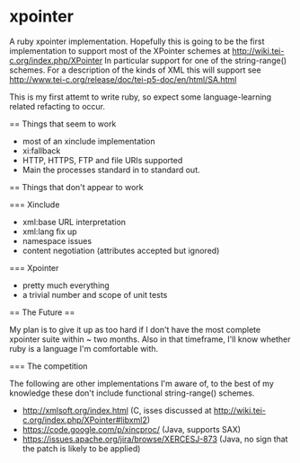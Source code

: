xpointer
========

A ruby xpointer implementation. Hopefully this is going to be the first implementation 
to support most of the XPointer schemes at http://wiki.tei-c.org/index.php/XPointer In 
particular support for one of the string-range() schemes. For a description of the 
kinds of XML this will support see http://www.tei-c.org/release/doc/tei-p5-doc/en/html/SA.html

This is my first attemt to write ruby, so expect some language-learning related 
refacting to occur.

== Things that seem to work

* most of an xinclude implementation
* xi:fallback
* HTTP, HTTPS, FTP and file URIs supported
* Main the processes standard in to standard out.

== Things that don't appear to work

=== Xinclude
* xml:base URL interpretation
* xml:lang fix up
* namespace issues
* content negotiation (attributes accepted but ignored)

=== Xpointer
* pretty much everything
* a trivial number and scope of unit tests

== The Future ==

My plan is to give it up as too hard if I don't have the most complete xpointer 
suite within ~ two months. Also in that timeframe, I'll know whether ruby is a 
language I'm comfortable with.

=== The competition

The following are other implementations I'm aware of, to the best of my knowledge 
these don't include functional string-range() schemes.

* http://xmlsoft.org/index.html (C, isses discussed at http://wiki.tei-c.org/index.php/XPointer#libxml2)
* https://code.google.com/p/xincproc/ (Java, supports SAX)
* https://issues.apache.org/jira/browse/XERCESJ-873 (Java, no sign that the patch is likely to be applied)